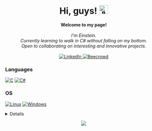 <h1 align="center">Hi, guys! <img src="https://github-production-user-asset-6210df.s3.amazonaws.com/24524555/238178097-766d336d-b87d-44ba-807c-c51de2bc6b4d.gif" width="28px" alt="👋"></h1>

<p align="center">
    <b>Welcome to my page!</b><br><br>
    <i>
        I'm Einstein.<br>
        Currently learning to walk in C# without falling on my bottom.<br>
        Open to collaborating on interesting and innovative projects.<br>
    </i><br>
    <a href="https://www.linkedin.com/in/albert-einstein-araújo-nogueira">
        <img src="https://img.shields.io/badge/LinkedIn-blue?style=flat-square&logo=linkedin" alt="LinkedIn">
    </a>
    <a href="https://www.beecrowd.com.br/judge/en/users/statistics/473113">
        <img src="https://i.imgur.com/OxvHYDF.png" alt="Beecrowd">
    </a>
</p>

### Languages
[![C](https://img.shields.io/badge/c-%2300599C.svg?style=for-the-badge&logo=c&logoColor=white)](https://github.com/AlbertEinsteinAN)
[![C#](https://img.shields.io/badge/c%23-%23239120.svg?style=for-the-badge&logo=c-sharp&logoColor=white)](https://github.com/AlbertEinsteinAN)

### OS
[![Linux](https://img.shields.io/badge/linux-black?style=for-the-badge&logo=Linux)](https://github.com/AlbertEinsteinAN)
[![Windows](https://img.shields.io/badge/Windows-black?style=for-the-badge&logo=Windows)](https://github.com/AlbertEinsteinAN)

<details>
<p align="center">
  <a href="https://github.com/AlbertEinsteinAN">
    <img src="http://github-profile-summary-cards.vercel.app/api/cards/profile-details?username=AlbertEinsteinAN&theme=transparent" />
  </a>
  <a href="https://github.com/AlbertEinsteinAN">
    <img src="https://github-readme-streak-stats.herokuapp.com/?user=AlbertEinsteinAN&hide_border=true&card_width=338&theme=transparent" />
  </a>
  <a href="https://github.com/AlbertEinsteinAN">
    <img src="http://github-profile-summary-cards.vercel.app/api/cards/stats?username=AlbertEinsteinAN&theme=transparent" />
  </a>
  <a href="https://github.com/AlbertEinsteinAN">
    <img src="https://media.tenor.com/i4vcwse1bA4AAAAM/oh-my-god-it-s-albert-einstein.gif" />
  </a>
</p>
</details>

<p align="center">
  <a href="https://github.com/AlbertEinsteinAN">
    <img src="https://komarev.com/ghpvc/?username=AlbertEinsteinAN&color=blue&style=flat)" />
  </a>
</p>
<!--

- 🔭 I’m currently working on ...
- 🌱 I’m currently learning ...
- 👯 I’m looking to collaborate on ...
- 🤔 I’m looking for help with ...
- 💬 Ask me about ...
- 📫 How to reach me: ...
- 😄 Pronouns: ...
- ⚡ Fun fact: ...
-->

